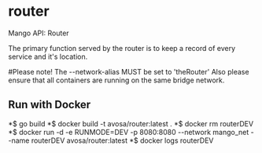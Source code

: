 # router
Mango API: Router

The primary function served by the router is to keep a record of every service and it's location.

#Please note!
The --network-alias MUST be set to 'theRouter'
Also please ensure that all containers are running on the same bridge network.

## Run with Docker
*$ go build
*$ docker build -t avosa/router:latest .
*$ docker rm routerDEV
*$ docker run -d -e RUNMODE=DEV -p 8080:8080 --network mango_net --name routerDEV avosa/router:latest 
*$ docker logs routerDEV
